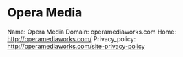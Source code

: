 
# Opera Media

Name: Opera Media
Domain: operamediaworks.com
Home: http://operamediaworks.com/
Privacy_policy: http://operamediaworks.com/site-privacy-policy
